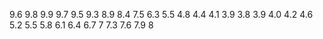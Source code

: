 9.6
9.8
9.9
9.7
9.5
9.3
8.9
8.4
7.5
6.3
5.5
4.8
4.4
4.1
3.9
3.8
3.9
4.0
4.2
4.6
5.2
5.5
5.8
6.1
6.4
6.7
7
7.3
7.6
7.9
8
